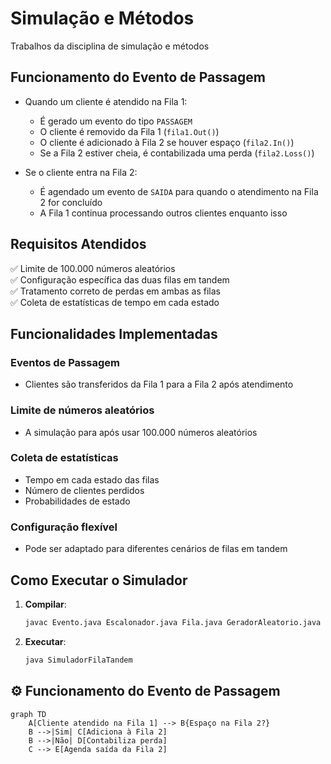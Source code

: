 # Simulação e Métodos

Trabalhos da disciplina de simulação e métodos

## Funcionamento do Evento de Passagem

- Quando um cliente é atendido na Fila 1:
  - É gerado um evento do tipo `PASSAGEM`
  - O cliente é removido da Fila 1 (`fila1.Out()`)
  - O cliente é adicionado à Fila 2 se houver espaço (`fila2.In()`)
  - Se a Fila 2 estiver cheia, é contabilizada uma perda (`fila2.Loss()`)

- Se o cliente entra na Fila 2:
  - É agendado um evento de `SAIDA` para quando o atendimento na Fila 2 for concluído
  - A Fila 1 continua processando outros clientes enquanto isso

## Requisitos Atendidos

✅ Limite de 100.000 números aleatórios  
✅ Configuração específica das duas filas em tandem  
✅ Tratamento correto de perdas em ambas as filas  
✅ Coleta de estatísticas de tempo em cada estado  

## Funcionalidades Implementadas

### Eventos de Passagem
- Clientes são transferidos da Fila 1 para a Fila 2 após atendimento

### Limite de números aleatórios
- A simulação para após usar 100.000 números aleatórios

### Coleta de estatísticas
- Tempo em cada estado das filas
- Número de clientes perdidos
- Probabilidades de estado

### Configuração flexível
- Pode ser adaptado para diferentes cenários de filas em tandem

## Como Executar o Simulador

1. **Compilar**:
   ```bash
   javac Evento.java Escalonador.java Fila.java GeradorAleatorio.java SimuladorFilaTandem.java
2. **Executar**:
   ```bash
   java SimuladorFilaTandem
   
## ⚙️ Funcionamento do Evento de Passagem

```mermaid
graph TD
    A[Cliente atendido na Fila 1] --> B{Espaço na Fila 2?}
    B -->|Sim| C[Adiciona à Fila 2]
    B -->|Não| D[Contabiliza perda]
    C --> E[Agenda saída da Fila 2]
